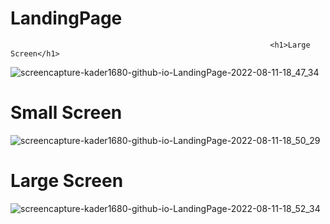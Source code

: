 # LandingPage
                                                              <h1>Large Screen</h1>


![screencapture-kader1680-github-io-LandingPage-2022-08-11-18_47_34](https://user-images.githubusercontent.com/87822994/184201849-61b730b7-4ef3-4e4e-9ff2-03d67322bd21.png)


<h1>Small Screen</h1>

![screencapture-kader1680-github-io-LandingPage-2022-08-11-18_50_29](https://user-images.githubusercontent.com/87822994/184201884-fb324125-3acd-470d-b3bb-d9a800e2a92a.png)


<h1>Large Screen</h1>

![screencapture-kader1680-github-io-LandingPage-2022-08-11-18_52_34](https://user-images.githubusercontent.com/87822994/184202581-6ed99c5b-a97a-4dc3-974f-33993a6cbaf4.png)


